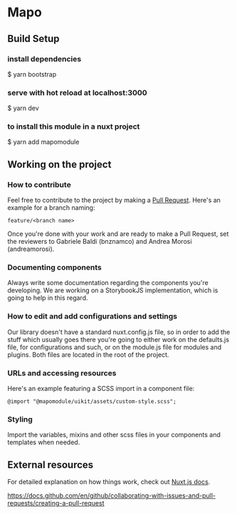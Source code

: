 # Mapo

## Build Setup

### install dependencies
$ yarn bootstrap

### serve with hot reload at localhost:3000
$ yarn dev

### to install this module in a nuxt project
$ yarn add mapomodule

## Working on the project

### How to contribute
Feel free to contribute to the project by making a [Pull Request](https://docs.github.com/en/github/collaborating-with-issues-and-pull-requests/creating-a-pull-request).
Here's an example for a branch naming:

`feature/<branch name>`

Once you're done with your work and are ready to make a Pull Request, set the reviewers to 
Gabriele Baldi (bnznamco) and Andrea Morosi (andreamorosi).


### Documenting components
Always write some documentation regarding the components you're developing.
We are working on a StorybookJS implementation, which is going to help in this regard.


### How to edit and add configurations and settings
Our library doesn't have a standard nuxt.config.js file, so in order to add the stuff 
which usually goes there you're going to either work on the defaults.js file, for configurations 
and such, or on the module.js file for modules and plugins. Both files are located in the root 
of the project.


### URLs and accessing resources
Here's an example featuring a SCSS import in a component file:

`@import "@mapomodule/uikit/assets/custom-style.scss";`


### Styling
Import the variables, mixins and other scss files 
in your components and templates when needed.


## External resources

For detailed explanation on how things work, check out [Nuxt.js docs](https://nuxtjs.org).

https://docs.github.com/en/github/collaborating-with-issues-and-pull-requests/creating-a-pull-request

